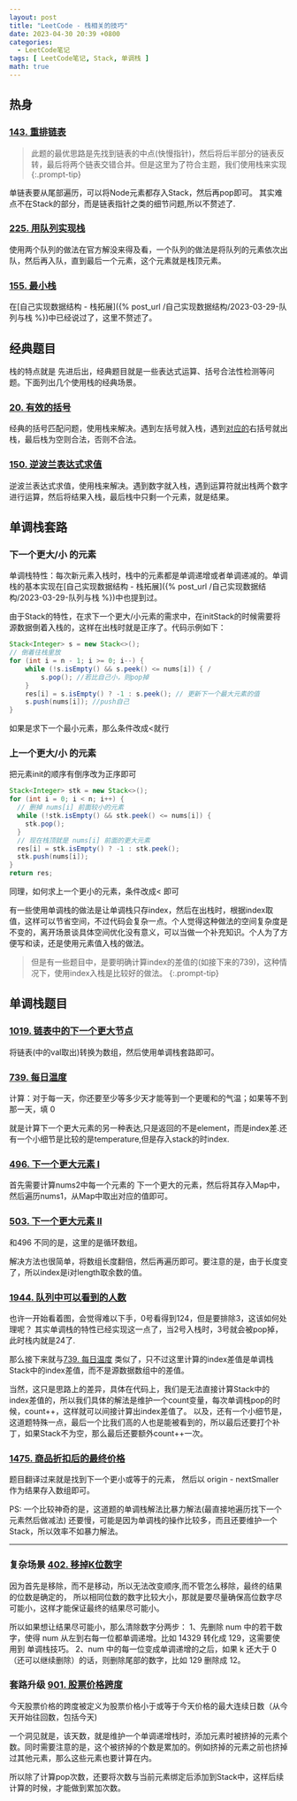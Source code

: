 ```yaml
---
layout: post
title: "LeetCode - 栈相关的技巧"
date: 2023-04-30 20:39 +0800
categories:
  - LeetCode笔记
tags: [ LeetCode笔记, Stack, 单调栈 ]
math: true
---
```


## 热身

### [143. 重排链表](https://leetcode-cn.com/problems/reorder-list/)

> 此题的最优思路是先找到链表的中点(快慢指针)，然后将后半部分的链表反转，最后将两个链表交错合并。但是这里为了符合主题，我们使用栈来实现
{:.prompt-tip}

单链表要从尾部遍历，可以将Node元素都存入Stack，然后再pop即可。 其实难点不在Stack的部分，而是链表指针之类的细节问题,所以不赘述了.

### [225. 用队列实现栈](https://leetcode-cn.com/problems/implement-stack-using-queues/)

使用两个队列的做法在官方解没来得及看，一个队列的做法是将队列的元素依次出队，然后再入队，直到最后一个元素，这个元素就是栈顶元素。

### [155. 最小栈](https://leetcode-cn.com/problems/min-stack/)

在[自己实现数据结构 - 栈拓展]({% post_url /自己实现数据结构/2023-03-29-队列与栈 %})中已经说过了，这里不赘述了。

## 经典题目

栈的特点就是 先进后出，经典题目就是一些表达式运算、括号合法性检测等问题。下面列出几个使用栈的经典场景。

### [20. 有效的括号](https://leetcode-cn.com/problems/valid-parentheses/)

经典的括号匹配问题，使用栈来解决。遇到左括号就入栈，遇到<u>对应的</u>右括号就出栈，最后栈为空则合法，否则不合法。

### [150. 逆波兰表达式求值](https://leetcode-cn.com/problems/evaluate-reverse-polish-notation/)

逆波兰表达式求值，使用栈来解决。遇到数字就入栈，遇到运算符就出栈两个数字进行运算，然后将结果入栈，最后栈中只剩一个元素，就是结果。

## 单调栈套路

### 下一个更大/小 的元素

单调栈特性：每次新元素入栈时，栈中的元素都是单调递增或者单调递减的。单调栈的基本实现在[自己实现数据结构 - 栈拓展]({%
post_url /自己实现数据结构/2023-03-29-队列与栈 %})中也提到过。

由于Stack的特性，在求下一个更大/小元素的需求中，在initStack的时候需要将源数据倒着入栈的，这样在出栈时就是正序了。代码示例如下：

```java
Stack<Integer> s = new Stack<>(); 
// 倒着往栈里放
for (int i = n - 1; i >= 0; i--) {
    while (!s.isEmpty() && s.peek() <= nums[i]) { /
        s.pop(); //若比自己小，则pop掉
    }
    res[i] = s.isEmpty() ? -1 : s.peek(); // 更新下一个最大元素的值
    s.push(nums[i]); //push自己
}
```

如果是求下一个最小元素，那么条件改成<就行

### 上一个更大/小 的元素

把元素init的顺序有倒序改为正序即可

```java
Stack<Integer> stk = new Stack<>(); 
for (int i = 0; i < n; i++) {
  // 删掉 nums[i] 前面较小的元素
  while (!stk.isEmpty() && stk.peek() <= nums[i]) {
    stk.pop();
  }
  // 现在栈顶就是 nums[i] 前面的更大元素
  res[i] = stk.isEmpty() ? -1 : stk.peek();
  stk.push(nums[i]);
}
return res;
```

同理，如何求上一个更小的元素，条件改成< 即可

>
有一些使用单调栈的做法是让单调栈只存index，然后在出栈时，根据index取值，这样可以节省空间，不过代码会复杂一点。个人觉得这种做法的空间复杂度是不变的，离开场景谈具体空间优化没有意义，可以当做一个补充知识。个人为了方便写和读，还是使用元素值入栈的做法。   
> 但是有一些题目中，是要明确计算index的差值的(如接下来的739)，这种情况下，使用index入栈是比较好的做法。
{:.prompt-tip}

## 单调栈题目

### [1019. 链表中的下一个更大节点](https://leetcode-cn.com/problems/next-greater-node-in-linked-list/)

将链表(中的val取出)转换为数组，然后使用单调栈套路即可。

### [739. 每日温度](https://leetcode-cn.com/problems/daily-temperatures/)

计算：对于每一天，你还要至少等多少天才能等到一个更暖和的气温；如果等不到那一天，填 0

就是计算下一个更大元素的另一种表达,只是返回的不是element，而是index差.还有一个小细节是比较的是temperature,但是存入stack的时index.

### [496. 下一个更大元素 I](https://leetcode-cn.com/problems/next-greater-element-i/)

首先需要计算nums2中每一个元素的 下一个更大的元素，然后将其存入Map中，然后遍历nums1，从Map中取出对应的值即可。

### [503. 下一个更大元素 II](https://leetcode-cn.com/problems/next-greater-element-ii/)

和496 不同的是，这里的是循环数组。

解决方法也很简单，将数组长度翻倍，然后再遍历即可。要注意的是，由于长度变了，所以index是i对length取余数的值。

### [1944. 队列中可以看到的人数](https://leetcode-cn.com/problems/number-of-visible-people-in-a-queue/)

也许一开始看着图，会觉得难以下手，0号看得到124，但是要排除3，这该如何处理呢？ 其实单调栈的特性已经实现这一点了，当2号入栈时，3号就会被pop掉，此时栈内就是24了.

那么接下来就与[739. 每日温度](https://leetcode-cn.com/problems/daily-temperatures/)
类似了，只不过这里计算的index差值是单调栈Stack中的index差值，而不是源数据数组中的差值。

当然，这只是思路上的差异，具体在代码上，我们是无法直接计算Stack中的index差值的，所以我们具体的解法是维护一个count变量，每次单调栈pop的时候，count++，这样就可以间接计算出index差值了。
以及，还有一个小细节是，这道题特殊一点，最后一个比我们高的人也是能被看到的，所以最后还要打个补丁，如果Stack不为空，那么最后还要额外count++一次。

### [1475. 商品折扣后的最终价格](https://leetcode-cn.com/problems/final-prices-with-a-special-discount-in-a-shop/)

题目翻译过来就是找到下一个更小或等于的元素， 然后以 origin - nextSmaller 作为结果存入数组即可。

PS: 一个比较神奇的是，这道题的单调栈解法比暴力解法(最直接地遍历找下一个元素然后做减法)
还要慢，可能是因为单调栈的操作比较多，而且还要维护一个Stack，所以效率不如暴力解法。

---

### 复杂场景 [402. 移掉K位数字](https://leetcode-cn.com/problems/remove-k-digits/)

因为首先是移除，而不是移动，所以无法改变顺序,而不管怎么移除，最终的结果的位数是确定的，
所以相同位数的数字比较大小，那就是要尽量确保高位数字尽可能小，这样才能保证最终的结果尽可能小。

所以如果想让结果尽可能小，那么清除数字分两步：
1、先删除 num 中的若干数字，使得 num 从左到右每一位都单调递增。比如 14329 转化成 129，这需要使用到 单调栈技巧。
2、num 中的每一位变成单调递增的之后，如果 k 还大于 0（还可以继续删除）的话，则删除尾部的数字，比如 129 删除成 12。


### 套路升级 [901. 股票价格跨度](https://leetcode-cn.com/problems/online-stock-span/)

今天股票价格的跨度被定义为股票价格小于或等于今天价格的最大连续日数（从今天开始往回数，包括今天)

一个洞见就是，该天数，就是维护一个单调递增栈时，添加元素时被挤掉的元素个数。同时需要注意的是，这个被挤掉的个数是累加的。例如挤掉的元素之前也挤掉过其他元素，那么这些元素也要计算在内。

所以除了计算pop次数，还要将次数与当前元素绑定后添加到Stack中，这样后续计算的时候，才能做到累加次数。








